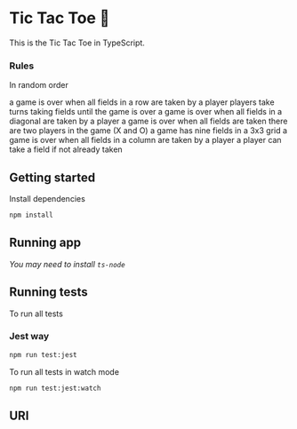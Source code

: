 # Tic Tac Toe 🤖

This is the Tic Tac Toe in TypeScript.

### Rules

In random order

a game is over when all fields in a row are taken by a player
players take turns taking fields until the game is over
a game is over when all fields in a diagonal are taken by a player
a game is over when all fields are taken
there are two players in the game (X and O)
a game has nine fields in a 3x3 grid
a game is over when all fields in a column are taken by a player
a player can take a field if not already taken

## Getting started

Install dependencies

```sh
npm install
```

## Running app

_You may need to install `ts-node`_

## Running tests

To run all tests

### Jest way

```sh
npm run test:jest
```

To run all tests in watch mode

```sh
npm run test:jest:watch
```

## URl
